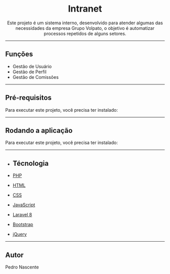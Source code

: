 # <h1 align="center">Intranet</h1>

<p align="center">Este projeto é um sistema interno, desenvolvido para atender algumas das necessidades da empresa Grupo Volpato, o objetivo é automatizar processos repetidos de alguns setores.</p>

---

## Funções

- Gestão de Usuário
- Gestão de Perfil
- Gestão de Comissões

---

## Pré-requisitos

Para executar este projeto, você precisa ter instalado:



---

##  Rodando a aplicação

Para executar este projeto, você precisa ter instalado:



---

- ## Técnologia

- [PHP](https://www.php.net/)
- [HTML](https://developer.mozilla.org/en-US/docs/Web/HTML)
- [CSS](https://developer.mozilla.org/en-US/docs/Web/CSS)
- [JavaScript](https://developer.mozilla.org/en-US/docs/Web/JavaScript)
- [Laravel 8](https://laravel.com/)
- [Bootstrap](https://getbootstrap.com/)
- [jQuery](https://jquery.com/)

---

## Autor

Pedro Nascente
